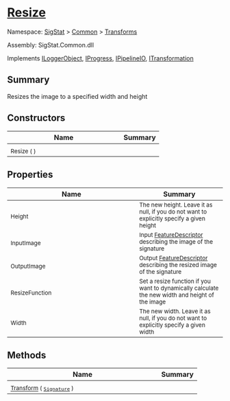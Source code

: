 # [Resize](./Resize.md)

Namespace: [SigStat]() > [Common](./../README.md) > [Transforms](./README.md)

Assembly: SigStat.Common.dll

Implements [ILoggerObject](./../ILoggerObject.md), [IProgress](./../Helpers/IProgress.md), [IPipelineIO](./../Pipeline/IPipelineIO.md), [ITransformation](./../ITransformation.md)

## Summary
Resizes the image to a specified width and height

## Constructors

| Name | Summary | 
| --- | --- | 
| <sub>Resize (  )</sub><em>&nbsp;&nbsp;&nbsp;&nbsp;&nbsp;&nbsp;&nbsp;&nbsp;&nbsp;&nbsp;&nbsp;&nbsp;&nbsp;&nbsp;&nbsp;&nbsp;&nbsp;&nbsp;&nbsp;&nbsp;&nbsp;&nbsp;&nbsp;&nbsp;&nbsp;&nbsp;&nbsp;&nbsp;&nbsp;&nbsp;&nbsp;&nbsp;&nbsp;&nbsp;&nbsp;&nbsp;&nbsp;&nbsp;&nbsp;&nbsp;&nbsp;&nbsp;&nbsp;&nbsp;</em>| <sub></sub>| <br>


## Properties

| Name | Summary | 
| --- | --- | 
| <sub>Height</sub><em>&nbsp;&nbsp;&nbsp;&nbsp;&nbsp;&nbsp;&nbsp;&nbsp;&nbsp;&nbsp;&nbsp;&nbsp;&nbsp;&nbsp;&nbsp;&nbsp;&nbsp;&nbsp;&nbsp;&nbsp;&nbsp;&nbsp;&nbsp;&nbsp;&nbsp;&nbsp;&nbsp;&nbsp;&nbsp;&nbsp;&nbsp;&nbsp;&nbsp;&nbsp;&nbsp;&nbsp;&nbsp;&nbsp;&nbsp;&nbsp;&nbsp;&nbsp;&nbsp;&nbsp;</em>| <sub>The new height. Leave it as null, if you do not want to explicitly specify a given height</sub>| <br>
| <sub>InputImage</sub><em>&nbsp;&nbsp;&nbsp;&nbsp;&nbsp;&nbsp;&nbsp;&nbsp;&nbsp;&nbsp;&nbsp;&nbsp;&nbsp;&nbsp;&nbsp;&nbsp;&nbsp;&nbsp;&nbsp;&nbsp;&nbsp;&nbsp;&nbsp;&nbsp;&nbsp;&nbsp;&nbsp;&nbsp;&nbsp;&nbsp;&nbsp;&nbsp;&nbsp;&nbsp;&nbsp;&nbsp;&nbsp;&nbsp;&nbsp;&nbsp;&nbsp;&nbsp;&nbsp;&nbsp;</em>| <sub>Input [FeatureDescriptor](https://github.com/hargitomi97/sigstat/blob/master/docs/md/SigStat/Common/FeatureDescriptor.md) describing the image of the signature</sub>| <br>
| <sub>OutputImage</sub><em>&nbsp;&nbsp;&nbsp;&nbsp;&nbsp;&nbsp;&nbsp;&nbsp;&nbsp;&nbsp;&nbsp;&nbsp;&nbsp;&nbsp;&nbsp;&nbsp;&nbsp;&nbsp;&nbsp;&nbsp;&nbsp;&nbsp;&nbsp;&nbsp;&nbsp;&nbsp;&nbsp;&nbsp;&nbsp;&nbsp;&nbsp;&nbsp;&nbsp;&nbsp;&nbsp;&nbsp;&nbsp;&nbsp;&nbsp;&nbsp;&nbsp;&nbsp;&nbsp;&nbsp;</em>| <sub>Output [FeatureDescriptor](https://github.com/hargitomi97/sigstat/blob/master/docs/md/SigStat/Common/FeatureDescriptor.md) describing the resized image of the signature</sub>| <br>
| <sub>ResizeFunction</sub><em>&nbsp;&nbsp;&nbsp;&nbsp;&nbsp;&nbsp;&nbsp;&nbsp;&nbsp;&nbsp;&nbsp;&nbsp;&nbsp;&nbsp;&nbsp;&nbsp;&nbsp;&nbsp;&nbsp;&nbsp;&nbsp;&nbsp;&nbsp;&nbsp;&nbsp;&nbsp;&nbsp;&nbsp;&nbsp;&nbsp;&nbsp;&nbsp;&nbsp;&nbsp;&nbsp;&nbsp;&nbsp;&nbsp;&nbsp;&nbsp;&nbsp;&nbsp;&nbsp;&nbsp;</em>| <sub>Set a resize function if you want to dynamically calculate the new width and height of the image</sub>| <br>
| <sub>Width</sub><em>&nbsp;&nbsp;&nbsp;&nbsp;&nbsp;&nbsp;&nbsp;&nbsp;&nbsp;&nbsp;&nbsp;&nbsp;&nbsp;&nbsp;&nbsp;&nbsp;&nbsp;&nbsp;&nbsp;&nbsp;&nbsp;&nbsp;&nbsp;&nbsp;&nbsp;&nbsp;&nbsp;&nbsp;&nbsp;&nbsp;&nbsp;&nbsp;&nbsp;&nbsp;&nbsp;&nbsp;&nbsp;&nbsp;&nbsp;&nbsp;&nbsp;&nbsp;&nbsp;&nbsp;</em>| <sub>The new width. Leave it as null, if you do not want to explicitly specify a given width</sub>| <br>


## Methods

| Name | Summary | 
| --- | --- | 
| <sub>[Transform](./Methods/Resize-100663716.md) ( [`Signature`](./../Signature.md) )</sub><em>&nbsp;&nbsp;&nbsp;&nbsp;&nbsp;&nbsp;&nbsp;&nbsp;&nbsp;&nbsp;&nbsp;&nbsp;&nbsp;&nbsp;&nbsp;&nbsp;&nbsp;&nbsp;&nbsp;&nbsp;&nbsp;&nbsp;&nbsp;&nbsp;&nbsp;&nbsp;&nbsp;&nbsp;&nbsp;&nbsp;&nbsp;&nbsp;&nbsp;&nbsp;&nbsp;&nbsp;&nbsp;&nbsp;&nbsp;&nbsp;&nbsp;&nbsp;&nbsp;&nbsp;</em>| <sub></sub>| <br>


